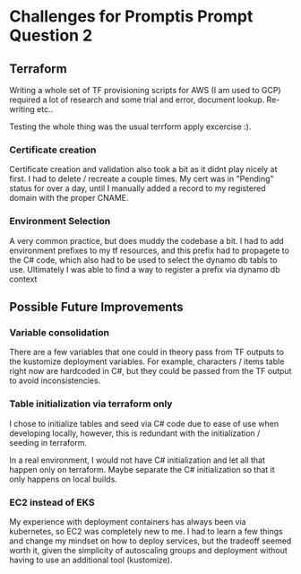 # Challenges for Promptis Prompt Question 2

## Terraform

Writing a whole set of TF provisioning scripts for AWS (I am used to GCP) required a lot of research and some trial and error, document lookup. Re-writing etc..

Testing the whole thing was the usual terrform apply excercise :).

### Certificate creation

Certificate creation and validation also took a bit as it didnt play nicely at first.
I had to delete / recreate a couple times.
My cert was in "Pending" status for over a day, until I manually added a record to my registered
domain with the proper CNAME.

### Environment Selection

A very common practice, but does muddy the codebase a bit.
I had to add environment prefixes to my tf resources, and this prefix had to propagete
to the C# code, which also had to be used to select the dynamo db tabls to use.
Ultimately I was able to find a way to register a prefix via dynamo db context

## Possible Future Improvements

### Variable consolidation

There are a few variables that one could in theory pass from TF outputs to the kustomize deployment variables.
For example, characters / items table right now are hardcoded in C#, but they could be passed from the
TF output to avoid inconsistencies.

### Table initialization via terraform only

I chose to initialize tables and seed via C# code due to ease of use when developing locally, however,
this is redundant with the initialization / seeding in terraform.

In a real environment, I would not have C# initialization and let all that happen only on terraform.
Maybe separate the C# initialization so that it only happens on local builds.

### EC2 instead of EKS

My experience with deployment containers has always been via kubernetes, so EC2 was completely new to me.
I had to learn a few things and change my mindset on how to deploy services, but the tradeoff seemed
worth it, given the simplicity of autoscaling groups and deployment without having to use an additional tool (kustomize).